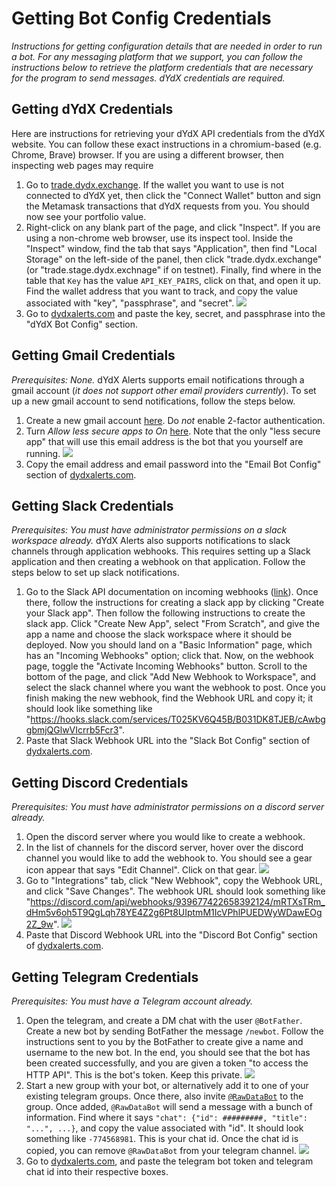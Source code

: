 # Getting Bot Config Credentials

*Instructions for getting configuration details that are needed in order to run a bot. For any messaging platform that we support, you can follow the instructions below to retrieve the platform credentials that are necessary for the program to send messages. dYdX credentials are required.*

## Getting dYdX Credentials
Here are instructions for retrieving your dYdX API credentials from the dYdX website. You can follow these exact instructions in a chromium-based (e.g. Chrome, Brave) browser. If you are using a different browser, then inspecting web pages may require 

1. Go to [trade.dydx.exchange](trade.dydx.exchange). If the wallet you want to use is not connected to dYdX yet, then click the "Connect Wallet" button and sign the Metamask transactions that dYdX requests from you. You should now see your portfolio value.
2. Right-click on any blank part of the page, and click "Inspect". If you are using a non-chrome web browser, use its inspect tool. Inside the "Inspect" window, find the tab that says "Application", then find "Local Storage" on the left-side of the panel, then click "trade.dydx.exchange" (or "trade.stage.dydx.exchnage" if on testnet). Finally, find where in the table that `Key` has the value `API_KEY_PAIRS`, click on that, and open it up. Find the wallet address that you want to track, and copy the value associated with "key", "passphrase", and "secret". ![](assets/dydx-credentials-workflow/copy-api-credentials.png)
3. Go to [dydxalerts.com](dydxalerts.com) and paste the key, secret, and passphrase into the "dYdX Bot Config" section.

## Getting Gmail Credentials
*Prerequisites: None.*
dYdX Alerts supports email notifications through a gmail account (*it does not support other email providers currently*). To set up a new gmail account to send notifications, follow the steps below.

1. Create a new gmail account [here](https://accounts.google.com/signup). Do *not* enable 2-factor authentication.
2. Turn *Allow less secure apps to On* [here](https://myaccount.google.com/lesssecureapps). Note that the only "less secure app" that will use this email address is the bot that you yourself are running. ![](assets/email-credentials-workflow/less-secure-off.png)
3. Copy the email address and email password into the "Email Bot Config" section of [dydxalerts.com](dydxalerts.com).


## Getting Slack Credentials
*Prerequisites: You must have administrator permissions on a slack workspace already.*
dYdX Alerts also supports notifications to slack channels through application webhooks. This requires setting up a Slack application and then creating a webhook on that application. Follow the steps below to set up slack notifications.

1. Go to the Slack API documentation on incoming webhooks ([link](https://api.slack.com/messaging/webhooks)). Once there, follow the instructions for creating a slack app by clicking "Create your Slack app". Then follow the following instructions to create the slack app. Click "Create New App", select "From Scratch", and give the app a name and choose the slack workspace where it should be deployed. Now you should land on a "Basic Information" page, which has an "Incoming Webhooks" option; click that. Now, on the webhook page, toggle the "Activate Incoming Webhooks" button. Scroll to the bottom of the page, and click "Add New Webhook to Workspace", and select the slack channel where you want the webhook to post. Once you finish making the new webhook, find the Webhook URL and copy it; it should look like something like "https://hooks.slack.com/services/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".
2. Paste that Slack Webhook URL into the "Slack Bot Config" section of [dydxalerts.com](dydxalerts.com).


## Getting Discord Credentials
*Prerequisites: You must have administrator permissions on a discord server already.*
1. Open the discord server where you would like to create a webhook.
2. In the list of channels for the discord server, hover over the discord channel you would like to add the webhook to. You should see a gear icon appear that says "Edit Channel". Click on that gear. ![](assets/discord-credentials-workflow/click-gear.png)
3. Go to "Integrations" tab, click "New Webhook", copy the Webhook URL, and click "Save Changes". The webhook URL should look something like "https://discord.com/api/webhooks/939677422658392124/mRTXsTRm_dHm5v6oh5T9QgLqh78YE4Z2g6Pt8UIptmM1IcVPhlPUEDWyWDawEOg2Z_9w". ![](assets/discord-credentials-workflow/click-copy-then-save.png)
4. Paste that Discord Webhook URL into the "Discord Bot Config" section of [dydxalerts.com](dydxalerts.com).

## Getting Telegram Credentials
*Prerequisites: You must have a Telegram account already.*
1. Open the telegram, and create a DM chat with the user `@BotFather`. Create a new bot by sending BotFather the message `/newbot`. Follow the instructions sent to you by the BotFather to create give a name and username to the new bot. In the end, you should see that the bot has been created successfully, and you are given a token "to access the HTTP API". This is the bot's token. Keep this private. ![](assets/telegram-credentials-workflow/make-tg-bot.png)
2. Start a new group with your bot, or alternatively add it to one of your existing telegram groups. Once there, also invite [`@RawDataBot`](https://t.me/RawDataBot) to the group. Once added, `@RawDataBot` will send a message with a bunch of information. Find where it says `"chat": {"id": #########, "title": "...", ...}`, and copy the value associated with "id". It should look something like `-774568981`. This is your chat id. Once the chat id is copied, you can remove `@RawDataBot` from your telegram channel. ![](assets/telegram-credentials-workflow/start-group.png)
3. Go to [dydxalerts.com](dydxalerts.com), and paste the telegram bot token and telegram chat id into their respective boxes.

